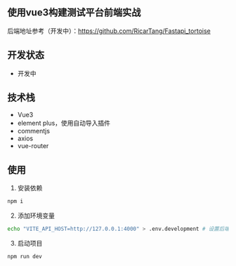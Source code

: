 使用vue3构建测试平台前端实战
---
后端地址参考（开发中）：https://github.com/RicarTang/Fastapi_tortoise
## 开发状态
- 开发中
## 技术栈
- Vue3
- element plus，使用自动导入插件
- commentjs
- axios
- vue-router
## 使用
1. 安装依赖
```Bash
npm i
```
2. 添加环境变量
```Bash
echo "VITE_API_HOST=http://127.0.0.1:4000" > .env.development # 设置后端地址
```
3. 启动项目
```Bash
npm run dev
```
